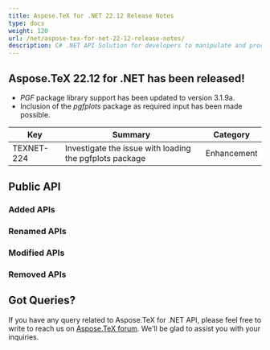 ```yaml
---
title: Aspose.TeX for .NET 22.12 Release Notes
type: docs
weight: 120
url: /net/aspose-tex-for-net-22-12-release-notes/
description: C# .NET API Solution for developers to manipulate and process TeX and LaTeX files. Release Notes of Aspose.TeX API solution for .NET | Release 2022.12
---
```


## Aspose.TeX 22.12 for .NET has been released!

 * *PGF* package library support has been updated to version 3.1.9a.
 * Inclusion of the *pgfplots* package as required input has been made possible.

| Key | Summary | Category |
|---|---|---|
| TEXNET-224 | Investigate the issue with loading the pgfplots package | Enhancement |
 
## Public API
### Added APIs

### Renamed APIs

### Modified APIs

### Removed APIs


## Got Queries?
If you have any query related to Aspose.TeX for .NET API, please feel free to write to reach us on [Aspose.TeX forum](https://forum.aspose.com/c/tex/). We'll be glad to assist you with your inquiries.
